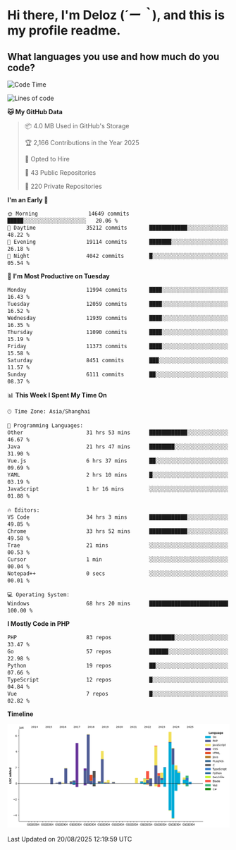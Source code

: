 # **Hi there, I'm Deloz (*´ー｀*), and this is my profile readme.**

## **What languages you use and how much do you code?**

<!--START_SECTION:waka-->
![Code Time](http://img.shields.io/badge/Code%20Time-7%2C204%20hrs%202%20mins-blue)

![Lines of code](https://img.shields.io/badge/From%20Hello%20World%20I%27ve%20Written-54.2%20million%20lines%20of%20code-blue)

**🐱 My GitHub Data** 

> 📦 4.0 MB Used in GitHub's Storage 
 > 
> 🏆 2,166 Contributions in the Year 2025
 > 
> 💼 Opted to Hire
 > 
> 📜 43 Public Repositories 
 > 
> 🔑 220 Private Repositories 
 > 
**I'm an Early 🐤** 

```text
🌞 Morning                14649 commits       █████░░░░░░░░░░░░░░░░░░░░   20.06 % 
🌆 Daytime                35212 commits       ████████████░░░░░░░░░░░░░   48.22 % 
🌃 Evening                19114 commits       ███████░░░░░░░░░░░░░░░░░░   26.18 % 
🌙 Night                  4042 commits        █░░░░░░░░░░░░░░░░░░░░░░░░   05.54 % 
```
📅 **I'm Most Productive on Tuesday** 

```text
Monday                   11994 commits       ████░░░░░░░░░░░░░░░░░░░░░   16.43 % 
Tuesday                  12059 commits       ████░░░░░░░░░░░░░░░░░░░░░   16.52 % 
Wednesday                11939 commits       ████░░░░░░░░░░░░░░░░░░░░░   16.35 % 
Thursday                 11090 commits       ████░░░░░░░░░░░░░░░░░░░░░   15.19 % 
Friday                   11373 commits       ████░░░░░░░░░░░░░░░░░░░░░   15.58 % 
Saturday                 8451 commits        ███░░░░░░░░░░░░░░░░░░░░░░   11.57 % 
Sunday                   6111 commits        ██░░░░░░░░░░░░░░░░░░░░░░░   08.37 % 
```


📊 **This Week I Spent My Time On** 

```text
🕑︎ Time Zone: Asia/Shanghai

💬 Programming Languages: 
Other                    31 hrs 53 mins      ████████████░░░░░░░░░░░░░   46.67 % 
Java                     21 hrs 47 mins      ████████░░░░░░░░░░░░░░░░░   31.90 % 
Vue.js                   6 hrs 37 mins       ██░░░░░░░░░░░░░░░░░░░░░░░   09.69 % 
YAML                     2 hrs 10 mins       █░░░░░░░░░░░░░░░░░░░░░░░░   03.19 % 
JavaScript               1 hr 16 mins        ░░░░░░░░░░░░░░░░░░░░░░░░░   01.88 % 

🔥 Editors: 
VS Code                  34 hrs 3 mins       ████████████░░░░░░░░░░░░░   49.85 % 
Chrome                   33 hrs 52 mins      ████████████░░░░░░░░░░░░░   49.58 % 
Trae                     21 mins             ░░░░░░░░░░░░░░░░░░░░░░░░░   00.53 % 
Cursor                   1 min               ░░░░░░░░░░░░░░░░░░░░░░░░░   00.04 % 
Notepad++                0 secs              ░░░░░░░░░░░░░░░░░░░░░░░░░   00.01 % 

💻 Operating System: 
Windows                  68 hrs 20 mins      █████████████████████████   100.00 % 
```

**I Mostly Code in PHP** 

```text
PHP                      83 repos            ████████░░░░░░░░░░░░░░░░░   33.47 % 
Go                       57 repos            ██████░░░░░░░░░░░░░░░░░░░   22.98 % 
Python                   19 repos            ██░░░░░░░░░░░░░░░░░░░░░░░   07.66 % 
TypeScript               12 repos            █░░░░░░░░░░░░░░░░░░░░░░░░   04.84 % 
Vue                      7 repos             █░░░░░░░░░░░░░░░░░░░░░░░░   02.82 % 
```



**Timeline**

![Lines of Code chart](https://raw.githubusercontent.com/deloz/deloz/main/assets/bar_graph.png)


 Last Updated on 20/08/2025 12:19:59 UTC
<!--END_SECTION:waka-->
